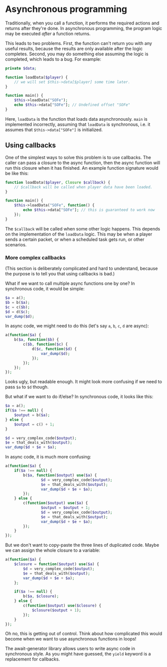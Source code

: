 # Asynchronous programming
Traditionally, when you call a function,
it performs the required actions and returns after they're done.
In asynchronous programming,
the program logic may be executed *after* a function returns.

This leads to two problems.
First, the function can't return you with any useful results,
because the results are only available after the logic completes.
Second, you may do something else assuming the logic is completed,
which leads to a bug.
For example:

```php
private $data;

function loadData($player) {
	// we will set $this->data[$player] some time later.
}

function main() {
	$this->loadData("SOFe");
	echo $this->data["SOFe"]; // Undefined offset "SOFe"
}
```

Here, `loadData` is the function that loads data asynchronously.
`main` is implemented incorrectly, assuming that `loadData` is synchronous,
i.e. it assumes that `$this->data["SOFe"]` is initialized.

## Using callbacks
One of the simplest ways to solve this problem is to use callbacks.
The caller can pass a closure to the async function,
then the async function will run this closure when it has finished.
An example function signature would be like this:

```php
function loadData($player, Closure $callback) {
	// $callback will be called when player data have been loaded.
}

function main() {
	$this->loadData("SOFe", function() {
		echo $this->data["SOFe"]; // this is guaranteed to work now
	});
}
```

The `$callback` will be called when some other logic happens.
This depends on the implementation of the `loadData` logic.
This may be when a player sends a certain packet,
or when a scheduled task gets run,
or other scenarios.

### More complex callbacks
(This section is deliberately complicated and hard to understand,
because the purpose is to tell you that using callbacks is bad.)

What if we want to call multiple async functions one by one?
In synchronous code, it would be simple:
```php
$a = a();
$b = b($a);
$c = c($b);
$d = d($c);
var_dump($d);
```

In async code, we might need to do this (let's say `a`, `b`, `c`, `d` are async):

```php
a(function($a) {
	b($a, function($b) {
		c($b, function($c) {
			d($c, function($d) {
				var_dump($d);
			});
		});
	});
});
```

Looks ugly, but readable enough.
It might look more confusing if we need to pass `$a` to `$d` though.

But what if we want to do if/else?
In synchronous code, it looks like this:
```php
$a = a();
if($a !== null) {
	$output = b($a);
} else {
	$output = c() + 1;
}

$d = very_complex_code($output);
$e = that_deals_with($output);
var_dump($d + $e + $a);
```

In async code, it is much more confusing:
```php
a(function($a) {
	if($a !== null) {
		b($a, function($output) use($a) {
				$d = very_complex_code($output);
				$e = that_deals_with($output);
				var_dump($d + $e + $a);
		});
	} else {
		c(function($output) use($a) {
				$output = $output + 1;
				$d = very_complex_code($output);
				$e = that_deals_with($output);
				var_dump($d + $e + $a);
		});
	}
});
```

But we don't want to copy-paste the three lines of duplicated code.
Maybe we can assign the whole closure to a variable:

```php
a(function($a) {
	$closure = function($output) use($a) {
		$d = very_complex_code($output);
		$e = that_deals_with($output);
		var_dump($d + $e + $a);
	};

	if($a !== null) {
		b($a, $closure);
	} else {
		c(function($output) use($closure) {
			$closure($output + 1);
		});
	}
});
```

Oh no, this is getting out of control.
Think about how complicated this would become when
we want to use asynchronous functions in loops!

The await-generator library allows users to write async code in synchronous style.
As you might have guessed, the `yield` keyword is a replacement for callbacks.
